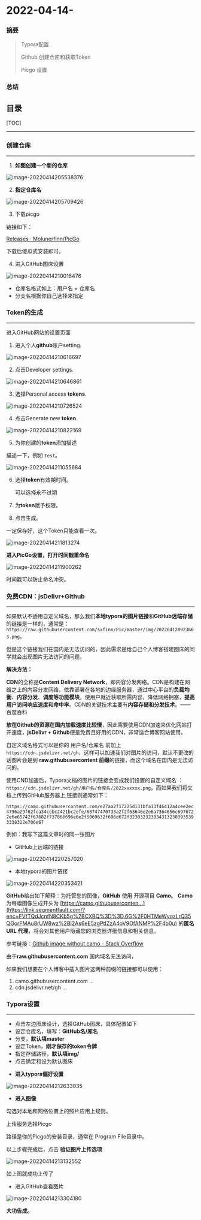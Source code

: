# 2022-04-14-

### 摘要
> Typora配置
>
> Github 创建仓库和获取Token
>
>  Picgo 设置

### 总结
> 

目录
---
[TOC]

------

### 创建仓库

---

1. **如图创建一个新的仓库**

![image-20220414205538376](https://cdn.jsdelivr.net/gh/sxfinn/Pic/img/202204142055655.png)



2. **指定仓库名**

![image-20220414205709426](https://cdn.jsdelivr.net/gh/sxfinn/Pic/img/202204142057604.png)



3. 下载picgo

链接如下：

[Releases · Molunerfinn/PicGo](https://github.com/Molunerfinn/PicGo/releases)

下载后傻瓜式安装即可。

4. 进入GitHub图床设置

![image-20220414210016476](https://cdn.jsdelivr.net/gh/sxfinn/Pic/img/202204142100587.png)

* 仓库名格式如上：用户名 + 仓库名
* 分支名根据你自己选择来指定



### Token的生成

---

进入GitHub网站的设置页面

1. 进入个人**github**账户setting.

![image-20220414210616697](https://cdn.jsdelivr.net/gh/sxfinn/Pic/img/202204142106894.png)

2. 点击Developer settings.

![image-20220414210646861](https://cdn.jsdelivr.net/gh/sxfinn/Pic/img/202204142106020.png)

3. 选择Personal access **tokens**.

![image-20220414210726524](https://cdn.jsdelivr.net/gh/sxfinn/Pic/img/202204142107635.png)

4. 点击Generate new **token**.

![image-20220414210822169](https://cdn.jsdelivr.net/gh/sxfinn/Pic/img/202204142108277.png)

5. 为你创建的**token**添加描述

描述一下，例如 `Test`。

![image-20220414211055684](https://cdn.jsdelivr.net/gh/sxfinn/Pic/img/202204142110829.png)

6. 选择**token**有效期时间。 

   可以选择永不过期

   

7. 为**token**赋予权限。



8. 点击生成。

一定保存好，这个Token只能查看一次。

![image-20220414211813274](https://cdn.jsdelivr.net/gh/sxfinn/Pic/img/202204142118405.png)



**进入PicGo设置，打开时间戳重命名**

![image-20220414211900262](https://cdn.jsdelivr.net/gh/sxfinn/Pic/img/202204142119369.png)

时间戳可以防止命名冲突。

### 免费CDN：jsDelivr+Github

---

如果默认不适用自定义域名，那么我们**本地typora的图片链接**和**GitHub远端存储**的链接是一样的，通常是：`https://raw.githubusercontent.com/sxfinn/Pic/master/img/202204120923663.png`。

但是这个链接我们在国内是无法访问的，因此需求是给自己个人博客搭建图床的同学就会出现图片无法访问的问题。

**解决方法：**

**CDN**的全称是**Content Delivery Network**，即内容分发网络。CDN是构建在网络之上的内容分发网络，依靠部署在各地的边缘服务器，通过中心平台的**负载均衡**、**内容分发**、**调度等功能模块**，使用户就近获取所需内容，降低网络拥塞，**提高用户访问响应速度和命中率**。CDN的关键技术主要有**内容存储和分发技术**。——百度百科

**放在Github的资源在国内加载速度比较慢**，因此需要使用CDN加速来优化网站打开速度，**jsDelivr + Github**便是免费且好用的CDN，非常适合博客网站使用。

自定义域名格式可以是你的 用户名/仓库名 前加上`https://cdn.jsdelivr.net/gh`，这样可以加速我们对图片的访问，默认不更改的话图片会是到 **raw.githubusercontent 前缀**的链接，而这个域名在国内是无法访问的。



使用CND加速后，Typora文档的图片的链接会变成我们设置的自定义域名 ：`https://cdn.jsdelivr.net/gh/用户名/仓库名/2022xxxxxx.png`，而如果我们将文档上传到GitHub服务器上,链接则通常如下：

`https://camo.githubusercontent.com/e27aa2f17225d131bfa13f46412a4cee2ec4796a29f62fca34cebc2421bc2efe/68747470733a2f2f63646e2e6a7364656c6976722e6e65742f67682f737866696e6e2f5069632f696d672f3230323230343132303935393338322e706e67`

例如：我写下这篇文章时的同一张图片

* GitHub上远端的链接

![image-20220414220257020](https://cdn.jsdelivr.net/gh/sxfinn/Pic/img/202204142202219.png)



* 本地typora的图片链接

![image-20220414220353421](https://cdn.jsdelivr.net/gh/sxfinn/Pic/img/202204142203542.png)

**GitHub**给出如下解释：为托管您的图像，**GitHub** 使用 开源项目 **Camo**。 **Camo** 为每幅图像生成开头为 [https://camo.githubuserconten...](https://link.segmentfault.com/?enc=FVfTQdJcnfN8CKb5g%2BCXBQ%3D%3D.6G%2F0HTMeWyqzLrQ35QGorFMAu8rUW8wz%2BI2As6eE5zgPtIZzA4oV9OfANMP%2F4b0u) 的**匿名 URL 代理**，将会对其他用户隐藏您的浏览器详细信息和相关信息。

参考链接：[Github image without camo - Stack Overflow](https://stackoverflow.com/questions/57857193/github-image-without-camo)



由于**raw.githubusercontent.com** 国内域名无法访问，

如果我们想要在个人博客中插入图片这两种前缀的链接都可以使用：

1. camo.githubusercontent.com ...
2. cdn.jsdelivr.net/gh ...



### Typora设置

---

- 点击左边图床设计，选择GitHub图床，具体配置如下
- 设定仓库名，填写：**GitHub名/库名**
- 分支，**默认填master**
- 设定Token，**刚才保存的token令牌**
- 指定存储路径，**默认填img/**
- 点击确定和设为默认图床



* **进入typora偏好设置**

![image-20220414212633035](https://cdn.jsdelivr.net/gh/sxfinn/Pic/img/202204142126180.png)



* **进入图像**

勾选对本地和网络位置上的照片应用上规则。



上传服务选择Picgo

路径是你的Picgo的安装目录，通常在 Program File目录中。



以上步骤完成后，点击 **验证图片上传选项**



![image-20220414213132552](https://cdn.jsdelivr.net/gh/sxfinn/Pic/img/202204142131607.png)

如上图就成功上传了



* 进入GitHub查看图片

![image-20220414213304180](https://cdn.jsdelivr.net/gh/sxfinn/Pic/img/202204142133258.png)



**大功告成。**

